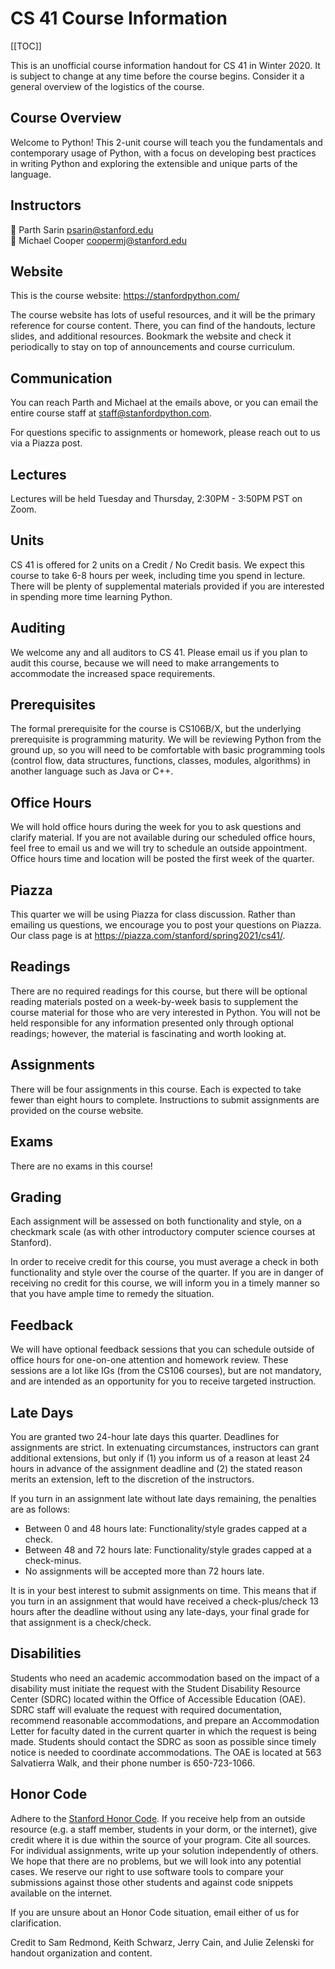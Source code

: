 # CS 41 Course Information

[[TOC]]

This is an unofficial course information handout for CS 41 in Winter 2020. It is subject to change at any time before the course begins. Consider it a general overview of the logistics of the course.

## Course Overview

Welcome to Python! This 2-unit course will teach you the fundamentals and contemporary usage of Python, with a focus on developing best practices in writing Python and exploring the extensible and unique parts of the language.

## Instructors
🦄 Parth Sarin [psarin@stanford.edu](mailto:psarin@stanford.edu)  
🐘 Michael Cooper [coopermj@stanford.edu](mailto:coopermj@stanford.edu)

## Website
This is the course website: https://stanfordpython.com/

The course website has lots of useful resources, and it will be the primary reference for course content. There, you can find of the handouts, lecture slides, and additional resources. Bookmark the website and check it periodically to stay on top of announcements and course curriculum.

## Communication
You can reach Parth and Michael at the emails above, or you can email the entire course staff at staff@stanfordpython.com.

For questions specific to assignments or homework, please reach out to us via a Piazza post.

## Lectures
Lectures will be held Tuesday and Thursday, 2:30PM - 3:50PM PST on Zoom.

## Units
CS 41 is offered for 2 units on a Credit / No Credit basis. We expect this course to take 6-8 hours per week, including time you spend in lecture. There will be plenty of supplemental materials provided if you are interested in spending more time learning Python.

## Auditing
We welcome any and all auditors to CS 41. Please email us if you plan to audit this course, because we will need to make arrangements to accommodate the increased space requirements.

## Prerequisites
The formal prerequisite for the course is CS106B/X, but the underlying prerequisite is programming maturity. We will be reviewing Python from the ground up, so you will need to be comfortable with basic programming tools (control flow, data structures, functions, classes, modules, algorithms) in another language such as Java or C++.

## Office Hours
We will hold office hours during the week for you to ask questions and clarify material. If you are not available during our scheduled office hours, feel free to email us and we will try to schedule an outside appointment. Office hours time and location will be posted the first week of the quarter.

## Piazza
This quarter we will be using Piazza for class discussion. Rather than emailing us questions, we encourage you to post your questions on Piazza. Our class page is at https://piazza.com/stanford/spring2021/cs41/.

## Readings
There are no required readings for this course, but there will be optional reading materials posted on a week-by-week basis to supplement the course material for those who are very interested in Python. You will not be held responsible for any information presented only through optional readings; however, the material is fascinating and worth looking at.

## Assignments
There will be four assignments in this course. Each is expected to take fewer than eight hours to complete. Instructions to submit assignments are provided on the course website.

## Exams
There are no exams in this course!

## Grading
Each assignment will be assessed on both functionality and style, on a checkmark scale (as with other introductory computer science courses at Stanford). 

In order to receive credit for this course, you must average a check in both functionality and style over the course of the quarter. If you are in danger of receiving no credit for this course, we will inform you in a timely manner so that you have ample time to remedy the situation.

## Feedback
We will have optional feedback sessions that you can schedule outside of office hours for one-on-one attention and homework review. These sessions are a lot like IGs (from the CS106 courses), but are not mandatory, and are intended as an opportunity for you to receive targeted instruction.

## Late Days
You are granted two 24-hour late days this quarter. Deadlines for assignments are strict. In extenuating circumstances, instructors can grant additional extensions, but only if (1) you inform us of a reason at least 24 hours in advance of the assignment deadline and (2) the stated reason merits an extension, left to the discretion of the instructors.

If you turn in an assignment late without late days remaining, the penalties are as follows:
* Between 0 and 48 hours late: Functionality/style grades capped at a check.
* Between 48 and 72 hours late: Functionality/style grades capped at a check-minus.
* No assignments will be accepted more than 72 hours late.
	
It is in your best interest to submit assignments on time. This means that if you turn in an assignment that would have received a check-plus/check 13 hours after the deadline without using any late-days, your final grade for that assignment is a check/check.

## Disabilities
Students who need an academic accommodation based on the impact of a disability must initiate the request with the Student Disability Resource Center (SDRC) located within the Office of Accessible Education (OAE). SDRC staff will evaluate the request with required documentation, recommend reasonable accommodations, and prepare an Accommodation Letter for faculty dated in the current quarter in which the request is being made. Students should contact the SDRC as soon as possible since timely notice is needed to coordinate accommodations. The OAE is located at 563 Salvatierra Walk, and their phone number is 650-723-1066.

## Honor Code
Adhere to the [Stanford Honor Code](https://cs.stanford.edu/degrees/ug/HonorCode.shtml). If you receive help from an outside resource (e.g. a staff member, students in your dorm, or the internet), give credit where it is due within the source of your program. Cite all sources. For individual assignments, write up your solution independently of others. We hope that there are no problems, but we will look into any potential cases. We reserve our right to use software tools to compare your submissions against those other students and against code snippets available on the internet.

If you are unsure about an Honor Code situation, email either of us for clarification.

Credit to Sam Redmond, Keith Schwarz, Jerry Cain, and Julie Zelenski for handout organization and content.